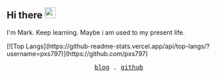 <h2>Hi there <img src="https://media.giphy.com/media/hvRJCLFzcasrR4ia7z/giphy.gif" width="25" alt="手势"></h2>
<p>I'm Mark. Keep learning. Maybe i am used to my present life.</p>
[![Top Langs](https://github-readme-stats.vercel.app/api/top-langs/?username=pxs797)](https://github.com/pxs797)
<p align="center">
  <samp>
    <a href="https://pxs797.github.io/blog">blog</a> .
    <a href="https://github.com/pxs797">github</a>
  </samp>
</p>